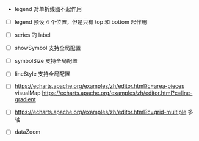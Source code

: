 - legend 对单折线图不起作用

- [ ] legend 预设 4 个位置，但是只有 top 和 bottom 起作用
- [ ] series 的 label
- [ ] showSymbol 支持全局配置
- [ ] symbolSize 支持全局配置
- [ ] lineStyle 支持全局配置
- [ ] https://echarts.apache.org/examples/zh/editor.html?c=area-pieces visualMap https://echarts.apache.org/examples/zh/editor.html?c=line-gradient

- [ ] https://echarts.apache.org/examples/zh/editor.html?c=grid-multiple 多轴
- [ ] dataZoom
